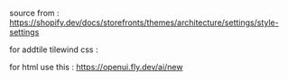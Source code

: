 source  from : https://shopify.dev/docs/storefronts/themes/architecture/settings/style-settings





for addtile tilewind css : <script src="https://cdn.tailwindcss.com"></script>



for    html   use this : https://openui.fly.dev/ai/new
